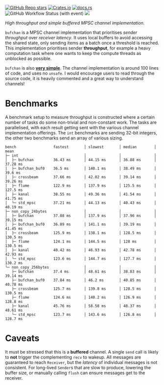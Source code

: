 [![GitHub Repo stars](https://img.shields.io/github/stars/kurtlawrence/bufchan)](https://github.com/kurtlawrence/bufchan)
[![Crates.io](https://img.shields.io/crates/v/bufchan)](https://crates.io/crates/bufchan)
[![docs.rs](https://img.shields.io/docsrs/bufchan)](https://docs.rs/bufchan/latest/bufchan/)
![GitHub Workflow Status (with event)](https://img.shields.io/github/actions/workflow/status/kurtlawrence/bufchan/ci.yml)
![](https://tokei.rs/b1/github/kurtlawrence/bufchan)

_High throughput and simple buffered MPSC channel implementation._

`bufchan` is a MPSC channel implementation that prioritises _sender throughput_ over _receiver
latency_.
It uses local buffers to avoid accessing the shared state, only sending items as a batch once a
threshold is reached.
This implementation prioritises sender **throughput**, for example a heavy computation task where
one wants to keep the compute threads as unblocked as possible.

`bufchan` is also [**very simple**](https://www.infoq.com/presentations/Simple-Made-Easy/).
The channel implementation is around 100 lines of code, and uses no `unsafe`.
I would encourage users to read through the source code, it is heavily commented and a great way to
understand channels!

# Benchmarks

A benchmark setup to measure throughput is constructed where a certain number of tasks do some
non-trivial and non-constant work. The tasks are parallelised, with each result getting sent with
the various channel implementation offerings.
The `int` benchmarks are sending 32-bit integers, the other two benchmarks send an array of various
sizing.

```
bench                 fastest       │ slowest       │ median        │ mean 
├─ int                              │               │               │       
│  ├─ bufchan         36.43 ms      │ 44.15 ms      │ 36.88 ms      │ 37.28 ms
│  ├─ bufchan_buf0    36.5 ms       │ 140.1 ms      │ 38.49 ms      │ 39.6 ms
│  ├─ crossbeam       37.66 ms      │ 42.02 ms      │ 39.14 ms      │ 39.26 ms
│  ├─ flume           122.9 ms      │ 137.9 ms      │ 125.5 ms      │ 127.5 ms
│  ├─ kanal           38.55 ms      │ 49.36 ms      │ 41.54 ms      │ 41.75 ms
│  ╰─ std_mpsc        37.21 ms      │ 44.13 ms      │ 40.43 ms      │ 40.19 ms
├─ non_copy_24bytes                 │               │               │        
│  ├─ bufchan         37.08 ms      │ 137.9 ms      │ 37.96 ms      │ 39.15 ms
│  ├─ bufchan_buf0    36.89 ms      │ 141.1 ms      │ 39.19 ms      │ 41.45 ms
│  ├─ crossbeam       125.9 ms      │ 138.1 ms      │ 128.5 ms      │ 130.5 ms
│  ├─ flume           124.1 ms      │ 144.5 ms      │ 128 ms        │ 130.5 ms
│  ├─ kanal           40.42 ms      │ 46.93 ms      │ 42.78 ms      │ 42.93 ms
│  ╰─ std_mpsc        123.6 ms      │ 144.7 ms      │ 127.7 ms      │ 130.2 ms
╰─ non_copy_256bytes                │               │               │         
   ├─ bufchan         37.4 ms       │ 48.61 ms      │ 38.83 ms      │ 39.14 ms
   ├─ bufchan_buf0    37.84 ms      │ 46.2 ms       │ 40.85 ms      │ 40.78 ms
   ├─ crossbeam       125.7 ms      │ 139.8 ms      │ 128.5 ms      │ 130.5 ms
   ├─ flume           124.6 ms      │ 140.2 ms      │ 126.9 ms      │ 128.8 ms
   ├─ kanal           45.76 ms      │ 58.58 ms      │ 48.37 ms      │ 48.61 ms
   ╰─ std_mpsc        123.7 ms      │ 143.6 ms      │ 126.8 ms      │ 128.7 ms
```

# Caveats

It must be stressed that this is a **buffered** channel.
A single `send` call is likely to **not** trigger the complementing `recv` to wakeup.
All messages are guaranteed to reach `Receiver`, but the _latency_ of individual messages is not
consistent.
For long-lived `Sender`s that are slow to produce, lowering the buffer size, or manually calling
`flush` can ensure messages get to the receiver.
